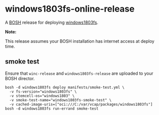 # windows1803fs-online-release

A [BOSH](http://docs.cloudfoundry.org/bosh/) release for deploying [windows1803fs](https://github.com/cloudfoundry-incubator/windows2016fs/tree/master/1803).

**Note:**

This release assumes your BOSH installation has internet access at deploy time.

## smoke test

Ensure that `winc-release` and `windows1803fs-release` are uploaded to your BOSH director.

```
bosh -d windows1803fs deploy manifests/smoke-test.yml \
  -v fs-version="windows1803fs" \
  -v stemcell-os="windows1803" \
  -v smoke-test-name="windows1803fs-smoke-test" \
  -v cached-image-uris=["oci:///C:/var/vcap/packages/windows1803fs"]
bosh -d windows1803fs run-errand smoke-test
```
